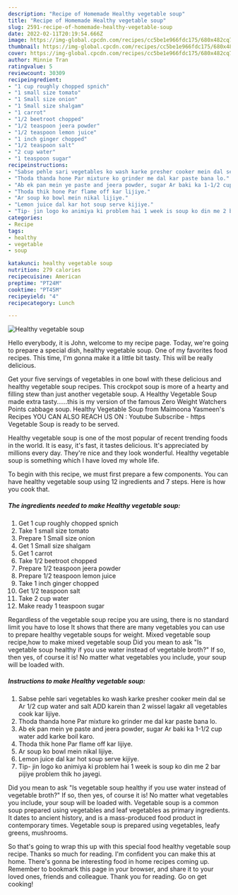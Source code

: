 ```yaml
---
description: "Recipe of Homemade Healthy vegetable soup"
title: "Recipe of Homemade Healthy vegetable soup"
slug: 2591-recipe-of-homemade-healthy-vegetable-soup
date: 2022-02-11T20:19:54.666Z
image: https://img-global.cpcdn.com/recipes/cc5be1e966fdc175/680x482cq70/healthy-vegetable-soup-recipe-main-photo.jpg
thumbnail: https://img-global.cpcdn.com/recipes/cc5be1e966fdc175/680x482cq70/healthy-vegetable-soup-recipe-main-photo.jpg
cover: https://img-global.cpcdn.com/recipes/cc5be1e966fdc175/680x482cq70/healthy-vegetable-soup-recipe-main-photo.jpg
author: Minnie Tran
ratingvalue: 5
reviewcount: 30309
recipeingredient:
- "1 cup roughly chopped spnich"
- "1 small size tomato"
- "1 Small size onion"
- "1 Small size shalgam"
- "1 carrot"
- "1/2 beetroot chopped"
- "1/2 teaspoon jeera powder"
- "1/2 teaspoon lemon juice"
- "1 inch ginger chopped"
- "1/2 teaspoon salt"
- "2 cup water"
- "1 teaspoon sugar"
recipeinstructions:
- "Sabse pehle sari vegetables ko wash karke presher cooker mein dal se Ar 1/2 cup water and salt ADD karein than 2 wissel lagakr all vegetables cook kar lijiye."
- "Thoda thanda hone Par mixture ko grinder me dal kar paste bana lo."
- "Ab ek pan mein ye paste and jeera powder, sugar Ar baki ka 1-1/2 cup water add karke boil karo."
- "Thoda thik hone Par flame off kar lijiye."
- "Ar soup ko bowl mein nikal lijiye."
- "Lemon juice dal kar hot soup serve kijiye."
- "Tip- jin logo ko animiya ki problem hai 1 week is soup ko din me 2 bar pijiye problem thik ho jayegi."
categories:
- Recipe
tags:
- healthy
- vegetable
- soup

katakunci: healthy vegetable soup 
nutrition: 279 calories
recipecuisine: American
preptime: "PT24M"
cooktime: "PT45M"
recipeyield: "4"
recipecategory: Lunch

---
```



![Healthy vegetable soup](https://img-global.cpcdn.com/recipes/cc5be1e966fdc175/680x482cq70/healthy-vegetable-soup-recipe-main-photo.jpg)

Hello everybody, it is John, welcome to my recipe page. Today, we're going to prepare a special dish, healthy vegetable soup. One of my favorites food recipes. This time, I'm gonna make it a little bit tasty. This will be really delicious.

Get your five servings of vegetables in one bowl with these delicious and healthy vegetable soup recipes. This crockpot soup is more of a hearty and filling stew than just another vegetable soup. A Healthy Vegetable Soup made extra tasty……this is my version of the famous Zero Weight Watchers Points cabbage soup. Healthy Vegetable Soup from Maimoona Yasmeen&#39;s Recipes YOU CAN ALSO REACH US ON : Youtube Subscribe - https Vegetable Soup is ready to be served.

Healthy vegetable soup is one of the most popular of recent trending foods in the world. It is easy, it's fast, it tastes delicious. It's appreciated by millions every day. They're nice and they look wonderful. Healthy vegetable soup is something which I have loved my whole life.


To begin with this recipe, we must first prepare a few components. You can have healthy vegetable soup using 12 ingredients and 7 steps. Here is how you cook that.

<!--inarticleads1-->

##### The ingredients needed to make Healthy vegetable soup:

1. Get 1 cup roughly chopped spnich
1. Take 1 small size tomato
1. Prepare 1 Small size onion
1. Get 1 Small size shalgam
1. Get 1 carrot
1. Take 1/2 beetroot chopped
1. Prepare 1/2 teaspoon jeera powder
1. Prepare 1/2 teaspoon lemon juice
1. Take 1 inch ginger chopped
1. Get 1/2 teaspoon salt
1. Take 2 cup water
1. Make ready 1 teaspoon sugar


Regardless of the vegetable soup recipe you are using, there is no standard limit you have to lose It shows that there are many vegetables you can use to prepare healthy vegetable soups for weight. Mixed vegetable soup recipe,how to make mixed vegetable soup Did you mean to ask &#34;Is vegetable soup healthy if you use water instead of vegetable broth?&#34; If so, then yes, of course it is! No matter what vegetables you include, your soup will be loaded with. 

<!--inarticleads2-->

##### Instructions to make Healthy vegetable soup:

1. Sabse pehle sari vegetables ko wash karke presher cooker mein dal se Ar 1/2 cup water and salt ADD karein than 2 wissel lagakr all vegetables cook kar lijiye.
1. Thoda thanda hone Par mixture ko grinder me dal kar paste bana lo.
1. Ab ek pan mein ye paste and jeera powder, sugar Ar baki ka 1-1/2 cup water add karke boil karo.
1. Thoda thik hone Par flame off kar lijiye.
1. Ar soup ko bowl mein nikal lijiye.
1. Lemon juice dal kar hot soup serve kijiye.
1. Tip- jin logo ko animiya ki problem hai 1 week is soup ko din me 2 bar pijiye problem thik ho jayegi.


Did you mean to ask &#34;Is vegetable soup healthy if you use water instead of vegetable broth?&#34; If so, then yes, of course it is! No matter what vegetables you include, your soup will be loaded with. Vegetable soup is a common soup prepared using vegetables and leaf vegetables as primary ingredients. It dates to ancient history, and is a mass-produced food product in contemporary times. Vegetable soup is prepared using vegetables, leafy greens, mushrooms. 

So that's going to wrap this up with this special food healthy vegetable soup recipe. Thanks so much for reading. I'm confident you can make this at home. There's gonna be interesting food in home recipes coming up. Remember to bookmark this page in your browser, and share it to your loved ones, friends and colleague. Thank you for reading. Go on get cooking!
